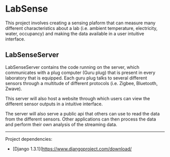 LabSense
========

This project involves creating a sensing plaform that can measure many
different characteristics about a lab (i.e. ambient temperature, 
electricity, water, occupancy) and making the data available in a user
intuitive interface.

LabSenseServer
--------------

  LabSenseServer contains the code running on the server, which communicates
  with a plug computer (Guru plug) that is present in every laboratory that
  is equipped. Each guru plug talks to several different sensors through a
  multitude of different protocols (i.e. Zigbee, Bluetooth, Zwave).

  This server will also host a website through which users can view the
  different sensor outputs in a intuitive interface. 

  The server will also serve a public api that others can use to read the
  data from the different sensors. Other applications can then process the
  data and perform their own analysis of the streaming data.

------------------------------------------------------------------------------

Project dependencies:

  * [Django 1.3.1](https://www.djangoproject.com/download/
